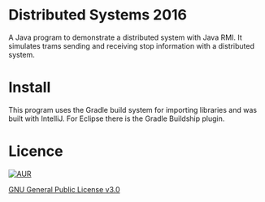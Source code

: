 # Distributed Systems 2016

A Java program to demonstrate a distributed system with Java RMI. It simulates trams sending and receiving stop information with a distributed system.

# Install

This program uses the Gradle build system for importing libraries and was built with IntelliJ. For Eclipse there is the Gradle Buildship plugin.

# Licence
[![AUR](https://img.shields.io/aur/license/yaourt.svg)]()

[GNU General Public License v3.0](http://choosealicense.com/licenses/gpl-3.0/)